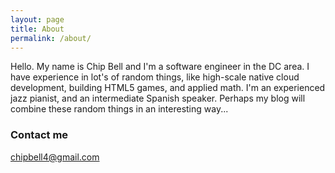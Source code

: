 ```yaml
---
layout: page
title: About
permalink: /about/
---
```


Hello. My name is Chip Bell and I'm a software engineer in the DC area.
I have experience in lot's of random things, like high-scale native cloud development, building HTML5 games, and applied math.
I'm an experienced jazz pianist, and an intermediate Spanish speaker.
Perhaps my blog will combine these random things in an interesting way...

### Contact me

[chipbell4@gmail.com](mailto:chipbell4@gmail.com)
